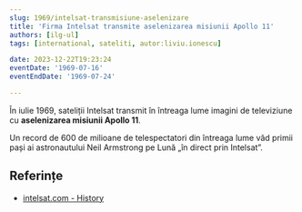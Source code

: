 ```yaml
---
slug: 1969/intelsat-transmisiune-aselenizare
title: 'Firma Intelsat transmite aselenizarea misiunii Apollo 11'
authors: [ilg-ul]
tags: [international, sateliti, autor:liviu.ionescu]

date: 2023-12-22T19:23:24
eventDate: '1969-07-16'
eventEndDate: '1969-07-24'

---
```


În iulie 1969, sateliții Intelsat transmit în întreaga lume imagini de
televiziune cu **aselenizarea misiunii Apollo 11**.

<!-- truncate -->

Un record de 600 de milioane de telespectatori din
întreaga lume văd primii pași ai astronautului Neil
Armstrong pe Lună „în direct prin Intelsat”.

## Referințe

- [intelsat.com - History](https://www.intelsat.com/intelsat-history/)
